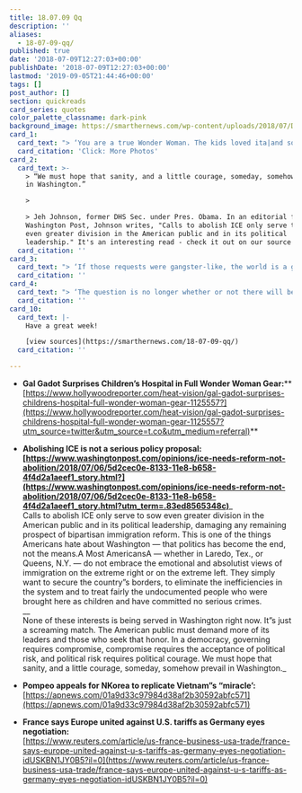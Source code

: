 ```yaml
---
title: 18.07.09 Qq
description: ''
aliases:
  - 18-07-09-qq/
published: true
date: '2018-07-09T12:27:03+00:00'
publishDate: '2018-07-09T12:27:03+00:00'
lastmod: '2019-09-05T21:44:46+00:00'
tags: []
post_author: []
section: quickreads
card_series: quotes
color_palette_classname: dark-pink
background_image: https://smarthernews.com/wp-content/uploads/2018/07/DhnK726V4AAXWU-.jpg
card_1:
  card_text: "> ‘You are a true Wonder Woman. The kids loved ita|and so did the staff.”\n> \n> Dr. Lucas Collazo, Inova Children's Hospital, outside of Washington D.C., where actress Gal Gadot visited in full Wonder Woman costume. Wonder Woman 1984- the sequel - is filming in the nation's capital.\n\n[Click: More Photos](https://twitter.com/WonderWomanHQ/status/1016066329692995585)"
  card_citation: 'Click: More Photos'
card_2:
  card_text: >-
    > “We must hope that sanity, and a little courage, someday, somehow prevail
    in Washington.”

    > 

    > Jeh Johnson, former DHS Sec. under Pres. Obama. In an editorial for the
    Washington Post, Johnson writes, "Calls to abolish ICE only serve to sow
    even greater division in the American public and in its political
    leadership." It's an interesting read - check it out on our source page.
  card_citation: ''
card_3:
  card_text: "> ‘If those requests were gangster-like, the world is a gangster’\n> \n> Sec. of State Mike Pompeo's response to North Korean officials saying America is making gangster-like denuclearization demands of North Korea - one of the preliminary agreements made at the Singapore Summit - proving yet again the addage: The devil is in the details."
  card_citation: ''
card_4:
  card_text: "> ‘The question is no longer whether or not there will be a trade war, the war has already started’\n> \n> French Finance Minister Bruno Le Maire on the Trump administration's new 25% tax on steel & 10% tax on aluminum from Europe (in addition to new tariffs on China). Le Maire also threatened to tax digital giants like Apple who do business in favorable tax havens in Europe."
  card_citation: ''
card_10:
  card_text: |-
    Have a great week!

    [view sources](https://smarthernews.com/18-07-09-qq/)
  card_citation: ''

---
```

*   **Gal Gadot Surprises Children’s Hospital in Full Wonder Woman Gear:****  
    [https://www.hollywoodreporter.com/heat-vision/gal-gadot-surprises-childrens-hospital-full-wonder-woman-gear-1125557?](https://www.hollywoodreporter.com/heat-vision/gal-gadot-surprises-childrens-hospital-full-wonder-woman-gear-1125557?utm_source=twitter&utm_source=t.co&utm_medium=referral)**
*   **Abolishing ICE is not a serious policy proposal:  
    [https://www.washingtonpost.com/opinions/ice-needs-reform-not-abolition/2018/07/06/5d2cec0e-8133-11e8-b658-4f4d2a1aeef1_story.html?](https://www.washingtonpost.com/opinions/ice-needs-reform-not-abolition/2018/07/06/5d2cec0e-8133-11e8-b658-4f4d2a1aeef1_story.html?utm_term=.83ed8565348c)**_  
    Calls to abolish ICE only serve to sow even greater division in the American public and in its political leadership, damaging any remaining prospect of bipartisan immigration reform. This is one of the things Americans hate about Washington — that politics has become the end, not the means.A Most AmericansA — whether in Laredo, Tex., or Queens, N.Y. — do not embrace the emotional and absolutist views of immigration on the extreme right or on the extreme left. They simply want to secure the country”s borders, to eliminate the inefficiencies in the system and to treat fairly the undocumented people who were brought here as children and have committed no serious crimes.  
    __  
    None of these interests is being served in Washington right now. It”s just a screaming match. The American public must demand more of its leaders and those who seek that honor. In a democracy, governing requires compromise, compromise requires the acceptance of political risk, and political risk requires political courage. We must hope that sanity, and a little courage, someday, somehow prevail in Washington._

*   **Pompeo appeals for NKorea to replicate Vietnam”s “miracle’:**  
    [https://apnews.com/01a9d33c97984d38af2b30592abfc571](https://apnews.com/01a9d33c97984d38af2b30592abfc571)
*   **France says Europe united against U.S. tariffs as Germany eyes negotiation:**  
    [https://www.reuters.com/article/us-france-business-usa-trade/france-says-europe-united-against-u-s-tariffs-as-germany-eyes-negotiation-idUSKBN1JY0B5?il=0](https://www.reuters.com/article/us-france-business-usa-trade/france-says-europe-united-against-u-s-tariffs-as-germany-eyes-negotiation-idUSKBN1JY0B5?il=0)